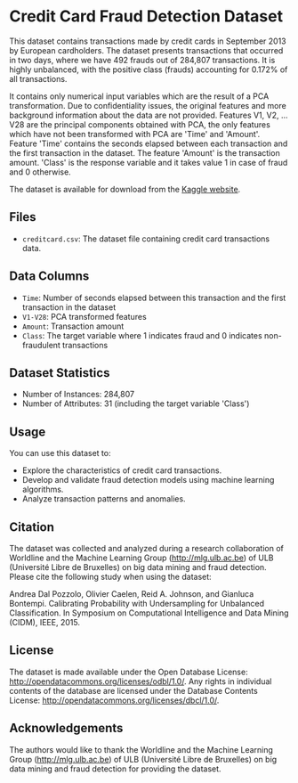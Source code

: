 # Credit Card Fraud Detection Dataset

This dataset contains transactions made by credit cards in September 2013 by European cardholders. The dataset presents transactions that occurred in two days, where we have 492 frauds out of 284,807 transactions. It is highly unbalanced, with the positive class (frauds) accounting for 0.172% of all transactions.

It contains only numerical input variables which are the result of a PCA transformation. Due to confidentiality issues, the original features and more background information about the data are not provided. Features V1, V2, ... V28 are the principal components obtained with PCA, the only features which have not been transformed with PCA are 'Time' and 'Amount'. Feature 'Time' contains the seconds elapsed between each transaction and the first transaction in the dataset. The feature 'Amount' is the transaction amount. 'Class' is the response variable and it takes value 1 in case of fraud and 0 otherwise.

The dataset is available for download from the [Kaggle website](https://www.kaggle.com/mlg-ulb/creditcardfraud).

## Files

- `creditcard.csv`: The dataset file containing credit card transactions data.

## Data Columns

- `Time`: Number of seconds elapsed between this transaction and the first transaction in the dataset
- `V1-V28`: PCA transformed features
- `Amount`: Transaction amount
- `Class`: The target variable where 1 indicates fraud and 0 indicates non-fraudulent transactions

## Dataset Statistics

- Number of Instances: 284,807
- Number of Attributes: 31 (including the target variable 'Class')

## Usage

You can use this dataset to:

- Explore the characteristics of credit card transactions.
- Develop and validate fraud detection models using machine learning algorithms.
- Analyze transaction patterns and anomalies.

## Citation

The dataset was collected and analyzed during a research collaboration of Worldline and the Machine Learning Group (http://mlg.ulb.ac.be) of ULB (Université Libre de Bruxelles) on big data mining and fraud detection. Please cite the following study when using the dataset:

Andrea Dal Pozzolo, Olivier Caelen, Reid A. Johnson, and Gianluca Bontempi. Calibrating Probability with Undersampling for Unbalanced Classification. In Symposium on Computational Intelligence and Data Mining (CIDM), IEEE, 2015.

## License

The dataset is made available under the Open Database License: http://opendatacommons.org/licenses/odbl/1.0/. Any rights in individual contents of the database are licensed under the Database Contents License: http://opendatacommons.org/licenses/dbcl/1.0/.

## Acknowledgements

The authors would like to thank the Worldline and the Machine Learning Group (http://mlg.ulb.ac.be) of ULB (Université Libre de Bruxelles) on big data mining and fraud detection for providing the dataset.

